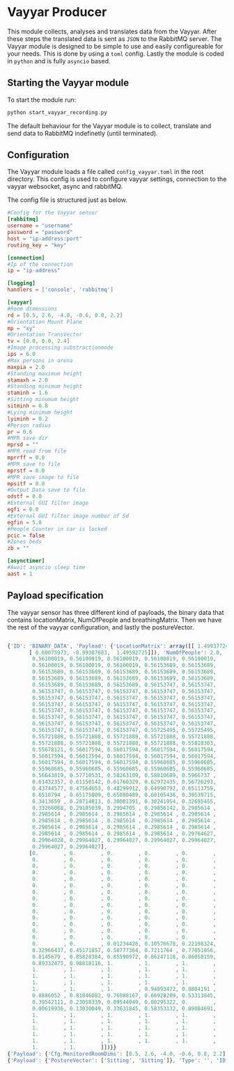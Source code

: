 # Vayyar Producer
<!--
Text here
-->
This module collects, analyses and translates data from the Vayyar. After these steps the translated data is sent as `JSON` to the RabbitMQ server.
The Vayyar module is designed to be simple to use and easily configureable for your needs. This is done by using a `toml` config. Lastly the module is coded in `python` and is fully `asyncio` based.

## Starting the Vayyar module

To start the module run:

```bash
python start_vayyar_recording.py
```
The default behaviour for the Vayyar module is to collect, translate and send data to RabbitMQ indefinetly (until terminated).


## Configuration
The Vayyar module loads a file called `config_vayyar.toml` in the root directory.
This config is used to configure vayyar settings, connection to the vayyar websocket, async and rabbitMQ.

The config file is structured just as below.


```toml
#Config for the Vayyar sensor
[rabbitmq]
username = "username"
password = "password"
host = "ip-address:port"
routing_key = "key"

[connection]
#Ip of the connection
ip = "ip-address"

[logging]
handlers = ['console', 'rabbitmq']

[vayyar]
#Room dimensions
rd = [0.5, 2.6, -4.0, -0.6, 0.8, 2.2]
#Orientation Mount Plane
mp = "xy"
#Orientation TransVector
tv = [0.0, 0.0, 2.4]
#Image processing substractionmode
ips = 6.0
#Max persons in arena
maxpia = 2.0
#Standing maximum height
stamaxh = 2.0
#Standing minimum height
staminh = 1.6
#Sitting minumum height
sitminh = 0.8
#Lying minimum height
lyiminh = 0.2
#Person radius
pr = 0.6
#MPR save dir
mprsd = ""
#MPR read from file
mprrff = 0.0
#MPR save to file
mprstf = 0.0
#MPR save image to file
mpsitf = 0.0
#Output Data save to file
odstf = 0.0
#External GUI filter image
egfi = 0.0 
#External GUI filter image number of Sd
egfin = 5.0
#People Counter in car is locked
pcic = false
#Zones beds
zb = ""

[asynctimer]
#Await asyncio sleep time
aast = 1
```

## Payload specification
The vayyar sensor has three different kind of payloads, the binary data that contains locationMatrix, NumOfPeople and breathingMatrix. Then we have the rest of the vayyar configuration, and lastly the postureVector.

```javascript

{'ID': 'BINARY_DATA', 'Payload': {'LocationMatrix': array([[ 1.49937724, -0.71370537,  0.99566428],
       [ 0.60075973, -0.99387683,  1.49592725]]), 'NumOfPeople': 2.0, 'BreathingMatrix': array([[0.56115536, 0.56103727, 0.56098098, 0.56098098, 0.56098098,
        0.56100019, 0.56100019, 0.56100019, 0.56100019, 0.56100019,
        0.56100019, 0.56100019, 0.56100019, 0.56153689, 0.56153689,
        0.56153689, 0.56153689, 0.56153689, 0.56153689, 0.56153689,
        0.56153689, 0.56153689, 0.56153689, 0.56153689, 0.56153689,
        0.56153689, 0.56153689, 0.56153689, 0.56153747, 0.56153747,
        0.56153747, 0.56153747, 0.56153747, 0.56153747, 0.56153747,
        0.56153747, 0.56153747, 0.56153747, 0.56153747, 0.56153747,
        0.56153747, 0.56153747, 0.56153747, 0.56153747, 0.56153747,
        0.56153747, 0.56153747, 0.56153747, 0.56153747, 0.56153747,
        0.56153747, 0.56153747, 0.56153747, 0.56153747, 0.56153747,
        0.56153747, 0.56153747, 0.56153747, 0.56153747, 0.56153747,
        0.56153747, 0.56153747, 0.56153747, 0.55725495, 0.55725495,
        0.55721888, 0.55721888, 0.55721888, 0.55721888, 0.55721888,
        0.55721888, 0.55721888, 0.55721888, 0.55721888, 0.55818303,
        0.55678121, 0.56017594, 0.56017594, 0.56017594, 0.56017594,
        0.56017594, 0.56017594, 0.56017594, 0.56017594, 0.56017594,
        0.56017594, 0.56017594, 0.56017594, 0.55960685, 0.55960685,
        0.55960685, 0.55960685, 0.55960685, 0.55960685, 0.55960685,
        0.56643819, 0.57710531, 0.58263109, 0.58810689, 0.5966737 ,
        0.61432357, 0.61150142, 0.61760329, 0.62972435, 0.56726293,
        0.43744577, 0.47564653, 0.48299912, 0.64990792, 0.65113759,
        0.6510794 , 0.65175009, 0.65080489, 0.60105436, 0.39539715,
        0.3413659 , 0.28714813, 0.30081391, 0.30241954, 0.32695455,
        0.33266068, 0.29185039, 0.2994705 , 0.29856142, 0.2985614 ,
        0.2985614 , 0.2985614 , 0.2985614 , 0.2985614 , 0.2985614 ,
        0.2985614 , 0.2985614 , 0.2985614 , 0.2985614 , 0.2985614 ,
        0.2985614 , 0.2985614 , 0.2985614 , 0.2985614 , 0.2985614 ,
        0.2985614 , 0.2985614 , 0.2985614 , 0.2985614 , 0.29764627,
        0.29964028, 0.29964027, 0.29964027, 0.29964027, 0.29964027,
        0.29964027, 0.29964027],
       [0.        , 0.        , 0.        , 0.        , 0.        ,
        0.        , 0.        , 0.        , 0.        , 0.        ,
        0.        , 0.        , 0.        , 0.        , 0.        ,
        0.        , 0.        , 0.        , 0.        , 0.        ,
        0.        , 0.        , 0.        , 0.        , 0.        ,
        0.        , 0.        , 0.        , 0.        , 0.        ,
        0.        , 0.        , 0.        , 0.        , 0.        ,
        0.        , 0.        , 0.        , 0.        , 0.        ,
        0.        , 0.        , 0.        , 0.        , 0.        ,
        0.        , 0.        , 0.        , 0.        , 0.        ,
        0.        , 0.        , 0.        , 0.        , 0.        ,
        0.        , 0.        , 0.        , 0.        , 0.        ,
        0.        , 0.        , 0.        , 0.        , 0.        ,
        0.        , 0.        , 0.        , 0.        , 0.        ,
        0.        , 0.        , 0.01234426, 0.10576678, 0.22198324,
        0.32966437, 0.45171857, 0.58777364, 0.7211764 , 0.77051056,
        0.8145679 , 0.85828384, 0.85590972, 0.86247118, 0.86058159,
        0.89332475, 0.98818116, 1.        , 1.        , 1.        ,
        1.        , 1.        , 1.        , 1.        , 1.        ,
        1.        , 1.        , 1.        , 1.        , 1.        ,
        1.        , 1.        , 1.        , 1.        , 1.        ,
        1.        , 1.        , 1.        , 0.94093472, 0.8804191 ,
        0.8886052 , 0.81846082, 0.76088167, 0.66928209, 0.53313845,
        0.39542111, 0.23058339, 0.09544049, 0.00295322, 0.        ,
        0.00619936, 0.13030049, 0.33631845, 0.58353132, 0.89084691,
        1.        , 1.        , 1.        , 1.        , 1.        ,
        1.        , 1.        , 1.        , 1.        , 1.        ,
        1.        , 1.        , 1.        , 1.        , 1.        ,
        1.        , 1.        , 1.        , 1.        , 1.        ,
        1.        , 1.        , 1.        , 1.        , 1.        ,
        1.        , 1.        ]])}}
{'Payload': {'Cfg.MonitoredRoomDims': [0.5, 2.6, -4.0, -0.6, 0.8, 2.2], 'Cfg.Common.sensorOrientation.mountPlane': 'xy', 'Cfg.Common.sensorOrientation.transVec': [0.0, 0.0, 2.4], 'Cfg.imgProcessing.substractionMode': 6.0, 'Cfg.TargetProperties.MaxPersonsInArena': 2.0, 'Cfg.TargetProperties.StandingMaxHeight': 2.0, 'Cfg.TargetProperties.StandingMinHeight': 1.6, 'Cfg.TargetProperties.SittingMinHeight': 0.2, 'Cfg.TargetProperties.LyingMinHeight': 0.6, 'Cfg.TargetProperties.PersonRadius': 0.6, 'MPR.save_dir': '', 'MPR.read_from_file': 0.0, 'MPR.save_to_file': 0.0, 'MPR.save_image_to_file': 0.0, 'Cfg.OutputData.save_to_file': 0.0, 'Cfg.ExternalGUI.FilterImage.TH': 0.0, 'Cfg.ExternalGUI.FilterImage.numOfSd': 5.0, 'Cfg.PeopleCounter.inCarIsLocked': 0.0, 'Cfg.Zones.Beds': ''}, 'Type': 'COMMAND', 'ID': 'SET_PARAMS'}
{'Payload': {'PostureVector': ['Sitting', 'Sitting']}, 'Type': '', 'ID': 'JSON_DATA'}

```

